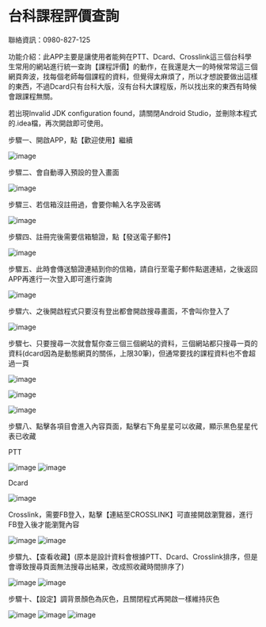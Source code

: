 # 台科課程評價查詢

聯絡資訊：0980-827-125

功能介紹：此APP主要是讓使用者能夠在PTT、Dcard、Crosslink這三個台科學生常用的網站進行統一查詢【課程評價】的動作，在我還是大一的時候常常這三個網頁奔波，找每個老師每個課程的資料，但覺得太麻煩了，所以才想說要做出這樣的東西，不過Dcard只有台科大版，沒有台科大課程版，所以找出來的東西有時候會跟課程無關。

若出現Invalid JDK configuration found，請關閉Android Studio，並刪除本程式的.idea檔，再次開啟即可使用。

步驟一、開啟APP，點【歡迎使用】繼續

![image](welcom.png)

步驟二、會自動導入預設的登入畫面

![image](logOrsign.png)

步驟三、若信箱沒註冊過，會要你輸入名字及密碼

![image](sign.png)

步驟四、註冊完後需要信箱驗證，點【發送電子郵件】

![image](sendmail.png)

步驟五、此時會傳送驗證連結到你的信箱，請自行至電子郵件點選連結，之後返回APP再進行一次登入即可進行查詢

![image](notify.png)

步驟六、之後開啟程式只要沒有登出都會開啟搜尋畫面，不會叫你登入了

![image](Search.png)

步驟七、只要搜尋一次就會幫你查三個三個網站的資料，三個網站都只搜尋一頁的資料(dcard因為是動態網頁的關係，上限30筆)，但通常要找的課程資料也不會超過一頁

![image](ptt.png)

![image](dcard.png)

![image](crosslink.png)

步驟八、點擊各項目會進入內容頁面，點擊右下角星星可以收藏，顯示黑色星星代表已收藏

PTT

![image](contentStarOFF.png)
![image](contentStarred.png)

Dcard

![image](contentDcard.png)

Crosslink，需要FB登入，點擊【連結至CROSSLINK】可直接開啟瀏覽器，進行FB登入後才能瀏覽內容

![image](contentCrosslink.png)
![image](CrosslinkSite.png)

步驟九、【查看收藏】(原本是設計資料會根據PTT、Dcard、Crosslink排序，但是會導致搜尋頁面無法搜尋出結果，改成照收藏時間排序了)

![image](three.png)
![image](collect.png)

步驟十、【設定】調背景顏色為灰色，且關閉程式再開啟一樣維持灰色

![image](settings.png)
![image](gray1.png)
![image](reverse.png)
